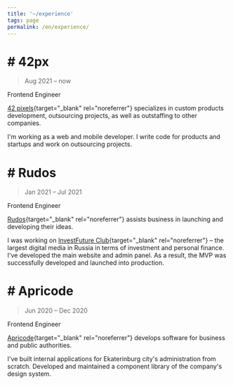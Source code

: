 ```yaml
---
title: '~/experience'
tags: page
permalink: /en/experience/
---
```


# # 42px

> Aug 2021 – now

Frontend Engineer

[42 pixels](https://42px.ru/){target="_blank" rel="noreferrer"} specializes in custom products development, outsourcing projects, as well as outstaffing to other companies.

I'm working as a web and mobile developer. I write code for products and startups and work on outsourcing projects.

# # Rudos

> Jan 2021 – Jul 2021

Frontend Engineer

[Rudos](https://rudos.tech/){target="_blank" rel="noreferrer"} assists business in launching and developing their ideas.

I was working on [InvestFuture Club](https://plus.investfuture.club/){target="_blank" rel="noreferrer"} – the largest digital media in Russia in terms of investment and personal finance. I've developed the main website and admin panel. As a result, the MVP was successfully developed and launched into production.

# # Apricode

> Jun 2020 – Dec 2020

Frontend Engineer

[Apricode](https://apri-code.ru/){target="_blank" rel="noreferrer"} develops software for business and public authorities.

I've built internal applications for Ekaterinburg city's administration from scratch. Developed and maintained a component library of the company's design system.
